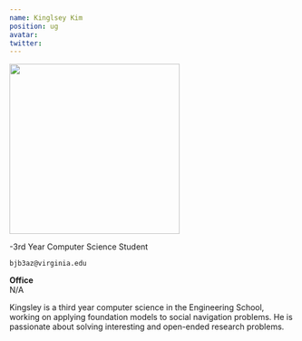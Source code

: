 ```yaml
---
name: Kinglsey Kim
position: ug
avatar: 
twitter:
---
```


<img width="300" src="{{site.baseurl}}/images/people/{{page.avatar}}" data-action="zoom">

-3rd Year Computer Science Student<br>

<i class="fa fa-envelope-o"></i> `bjb3az@virginia.edu`

**Office**<br>
N/A

Kingsley is a third year computer science in the Engineering School, working on applying foundation models to social navigation problems. 
He is passionate about solving interesting and open-ended research problems. 
